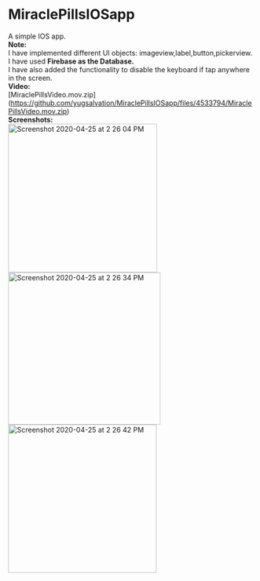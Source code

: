 # MiraclePillsIOSapp
A simple IOS app.<br/>
<b>Note:</b> <br/>
I have implemented different UI objects: imageview,label,button,pickerview.<br/>
I have used <b>Firebase as the Database.</b><br/>
I have also added the functionality to disable the keyboard if tap anywhere in the screen.<br/>
<b>Video:</b><br/>
[MiraclePillsVideo.mov.zip]
<br/>(https://github.com/yugsalvation/MiraclePillsIOSapp/files/4533794/MiraclePillsVideo.mov.zip) <br/>
<b>Screenshots:</b> <br/>
<img width="303" alt="Screenshot 2020-04-25 at 2 26 04 PM" src="https://user-images.githubusercontent.com/33853459/80287778-3f017a80-8701-11ea-9462-407684a129c2.png">
<img width="310" alt="Screenshot 2020-04-25 at 2 26 34 PM" src="https://user-images.githubusercontent.com/33853459/80287780-3f9a1100-8701-11ea-9d26-f56e6c590f0a.png">
<img width="302" alt="Screenshot 2020-04-25 at 2 26 42 PM" src="https://user-images.githubusercontent.com/33853459/80287779-3f017a80-8701-11ea-92fe-e5ba7063fe38.png">
